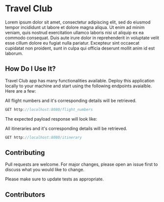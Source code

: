 # Travel Club 
Lorem ipsum dolor sit amet, consectetur adipiscing elit, sed do eiusmod tempor incididunt ut labore et dolore magna aliqua. Ut enim ad minim veniam, quis nostrud exercitation ullamco laboris nisi ut aliquip ex ea commodo consequat. Duis aute irure dolor in reprehenderit in voluptate velit esse cillum dolore eu fugiat nulla pariatur. Excepteur sint occaecat cupidatat non proident, sunt in culpa qui officia deserunt mollit anim id est laborum.

## How Do I Use It? 
Travel Club app has many functionalities available. Deploy this application locally to your machine and start using the following endpoints avaialble. Here are a few:

All flight numbers and it's corresponding details will be retrieved. 
```java 
GET http://localhost:8080/flight_numbers
```
The expected payload response will look like: 


All itineraries and it's corresponding details will be retrieved. 
```java 
GET http://localhost:8080/itinerary
```

## Contributing
Pull requests are welcome. For major changes, please open an issue first to discuss what you would like to change.

Please make sure to update tests as appropriate.

## Contributors 
